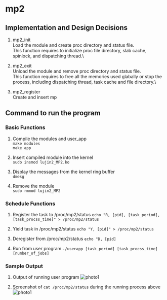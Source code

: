 # mp2 

## Implementation and Design Decisions
1) mp2_init\
Load the module and create proc directory and status file. \
This function requires to initialize proc file directory, slab cache, spinlock, and dispatching thread.\\

2) mp2_exit\
Unload the module and remove proc directory and status file.\
This function requires to free all the memories used glabally or stop the process, including dispatching thread, task cache and file directory.\\

3) mp2_register\
Create and insert mp

## Command to run the program
### Basic Functions
1) Compile the modules and user_app\
```make modules```\
```make app```

2) Insert compiled module into the kernel\
```sudo insmod lujin2_MP2.ko```

3) Display the messages from the kernel ring buffer\
```dmesg```

4) Remove the module\
```sudo rmmod lujin2_MP2```


### Schedule Functions
1) Register the task to /proc/mp2/status
```echo "R, [pid], [task_period], [task_procss_time]" > /proc/mp2/status```

2) Yield task in /proc/mp2/status
```echo "Y, [pid]" > /proc/mp2/status```

3) Deregister from /proc/mp2/status
```echo "D, [pid]```

4) Run from user program
```./userapp [task_period] [task_procss_time] [number_of_jobs]```

### Sample Output
1) Output of running user program
![photo1](picture1.JPG)

2) Screenshot of ```cat /proc/mp2/status``` during the running process above
![photo1](picture2.JPG)
